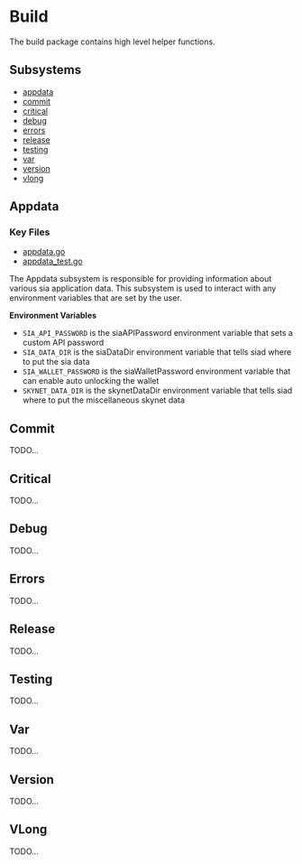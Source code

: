 # Build
The build package contains high level helper functions.

## Subsystems
 - [appdata](#appdata)
 - [commit](#commit)
 - [critical](#critical)
 - [debug](#debug)
 - [errors](#errors)
 - [release](#release)
 - [testing](#testing)
 - [var](#var)
 - [version](#version)
 - [vlong](#vlong)

## Appdata
### Key Files
 - [appdata.go](./appdata.go)
 - [appdata_test.go](./appdata_test.go)

The Appdata subsystem is responsible for providing information about various sia
application data. This subsystem is used to interact with any environment
variables that are set by the user.

**Environment Variables**
 - `SIA_API_PASSWORD` is the siaAPIPassword environment variable that sets a
   custom API password
 - `SIA_DATA_DIR` is the siaDataDir environment variable that tells siad where
   to put the sia data
 - `SIA_WALLET_PASSWORD` is the siaWalletPassword environment variable that can
   enable auto unlocking the wallet
 - `SKYNET_DATA_DIR` is the skynetDataDir environment variable that tells siad
   where to put the miscellaneous skynet data

## Commit
TODO...

## Critical
TODO...

## Debug
TODO...

## Errors
TODO...

## Release
TODO...

## Testing
TODO...

## Var
TODO...

## Version
TODO...

## VLong
TODO...
